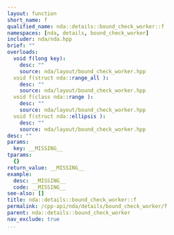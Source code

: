 ```yaml
---
layout: function
short_name: f
qualified_name: nda::details::bound_check_worker::f
namespaces: [nda, details, bound_check_worker]
includer: nda/nda.hpp
brief: ""
overloads:
  void f(long key):
    desc: ""
    source: nda/layout/bound_check_worker.hpp
  void f(struct nda::range_all ):
    desc: ""
    source: nda/layout/bound_check_worker.hpp
  void f(class nda::range ):
    desc: ""
    source: nda/layout/bound_check_worker.hpp
  void f(struct nda::ellipsis ):
    desc: ""
    source: nda/layout/bound_check_worker.hpp
desc: ""
params:
  key: __MISSING__
tparams:
  {}
return_value: __MISSING__
example:
  desc: __MISSING__
  code: __MISSING__
see-also: []
title: nda::details::bound_check_worker::f
permalink: /cpp-api/nda/details/bound_check_worker/f
parent: nda::details::bound_check_worker
nav_exclude: true
...
```


